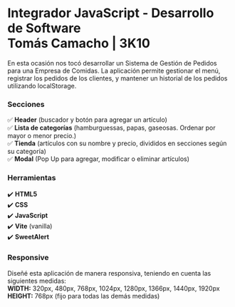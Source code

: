 # Integrador JavaScript - Desarrollo de Software <br/> Tomás Camacho | 3K10

En esta ocasión nos tocó desarrollar un Sistema de Gestión de Pedidos para una Empresa de Comidas. La aplicación permite gestionar el menú, registrar los pedidos de los clientes, y mantener un historial de los pedidos utilizando localStorage.

### Secciones
✅ **Header** (buscador y botón para agregar un artículo) <br/>
✅ **Lista de categorías** (hamburguessas, papas, gaseosas. Ordenar por mayor o menor precio.) <br/>
✅ **Tienda** (artículos con su nombre y precio, divididos en secciones según su categoría) <br/>
✅ **Modal** (Pop Up para agregar, modificar o eliminar artículos) <br/>


### Herramientas
✔️ **HTML5** <br/>
✔️ **CSS** <br/>
✔️ **JavaScript** <br/>
✔️ **Vite** (vanilla) <br/>
✔️ **SweetAlert** <br/>


### Responsive
Diseñé esta aplicación de manera responsiva, teniendo en cuenta las siguientes medidas: <br/>
**WIDTH:** 320px, 480px, 768px, 1024px, 1280px, 1366px, 1440px, 1920px <br/>
**HEIGHT:** 768px (fijo para todas las demás medidas)
